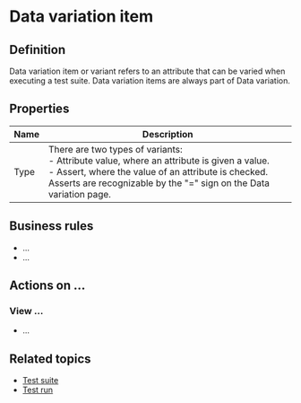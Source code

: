 # Data variation item

## Definition

Data variation item or variant refers to an attribute that can be varied when executing a test suite. 
Data variation items are always part of Data variation.


## Properties
| Name | Description |
| ----------- | ----------- |
| Type | There are two types of variants: <br> - Attribute value, where an attribute is given a value. <br> - Assert, where the value of an attribute is checked. Asserts are recognizable by the "=" sign on the Data variation page.<br>  |

## Business rules
- ...
- ...

## Actions on ...

### View ...
- ...

## Related topics
- [Test suite](test-suite)
- [Test run](test-run)

